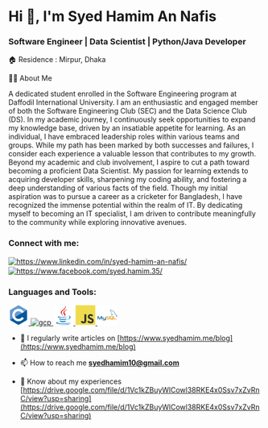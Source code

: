 <h1 align="left">Hi 👋, I'm Syed Hamim An Nafis</h1>
<h3 align="left">Software Engineer | Data Scientist | Python/Java Developer</h3>

🏠 Residence : Mirpur, Dhaka

👨‍🏫 About Me

A dedicated student enrolled in the Software Engineering program at Daffodil International University. I am an enthusiastic and engaged member of both the Software Engineering Club (SEC) and the Data Science Club (DS). In my academic journey, I continuously seek opportunities to expand my knowledge base, driven by an insatiable appetite for learning. As an individual, I have embraced leadership roles within various teams and groups. While my path has been marked by both successes and failures, I consider each experience a valuable lesson that contributes to my growth. Beyond my academic and club involvement, I aspire to cut a path toward becoming a proficient Data Scientist. My passion for learning extends to acquiring developer skills, sharpening my coding ability, and fostering a deep understanding of various facts of the field. Though my initial aspiration was to pursue a career as a cricketer for Bangladesh, I have recognized the immense potential within the realm of IT. By dedicating myself to becoming an IT specialist, I am driven to contribute meaningfully to the community while exploring innovative avenues.

<h3 align="left">Connect with me:</h3>
<p align="left">
<a href="https://linkedin.com/in/https://www.linkedin.com/in/syed-hamim-an-nafis/" target="blank"><img align="center" src="https://raw.githubusercontent.com/rahuldkjain/github-profile-readme-generator/master/src/images/icons/Social/linked-in-alt.svg" alt="https://www.linkedin.com/in/syed-hamim-an-nafis/" height="30" width="40" /></a>
<a href="https://fb.com/https://www.facebook.com/syed.hamim.35/" target="blank"><img align="center" src="https://raw.githubusercontent.com/rahuldkjain/github-profile-readme-generator/master/src/images/icons/Social/facebook.svg" alt="https://www.facebook.com/syed.hamim.35/" height="30" width="40" /></a>
</p>


<h3 align="left">Languages and Tools:</h3>
<p align="left"> <a href="https://www.cprogramming.com/" target="_blank" rel="noreferrer"> <img src="https://raw.githubusercontent.com/devicons/devicon/master/icons/c/c-original.svg" alt="c" width="40" height="40"/> </a> <a href="https://cloud.google.com" target="_blank" rel="noreferrer"> <img src="https://www.vectorlogo.zone/logos/google_cloud/google_cloud-icon.svg" alt="gcp" width="40" height="40"/> </a> <a href="https://www.java.com" target="_blank" rel="noreferrer"> <img src="https://raw.githubusercontent.com/devicons/devicon/master/icons/java/java-original.svg" alt="java" width="40" height="40"/> </a> <a href="https://developer.mozilla.org/en-US/docs/Web/JavaScript" target="_blank" rel="noreferrer"> <img src="https://raw.githubusercontent.com/devicons/devicon/master/icons/javascript/javascript-original.svg" alt="javascript" width="40" height="40"/> </a> <a href="https://www.mysql.com/" target="_blank" rel="noreferrer"> <img src="https://raw.githubusercontent.com/devicons/devicon/master/icons/mysql/mysql-original-wordmark.svg" alt="mysql" width="40" height="40"/> </a> </p>


- 📝 I regularly write articles on [https://www.syedhamim.me/blog](https://www.syedhamim.me/blog)

- 📫 How to reach me **syedhamim10@gmail.com**

- 📄 Know about my experiences [https://drive.google.com/file/d/1Vc1kZBuyWlCowl38RKE4x0Ssv7xZvRnC/view?usp=sharing](https://drive.google.com/file/d/1Vc1kZBuyWlCowl38RKE4x0Ssv7xZvRnC/view?usp=sharing)
